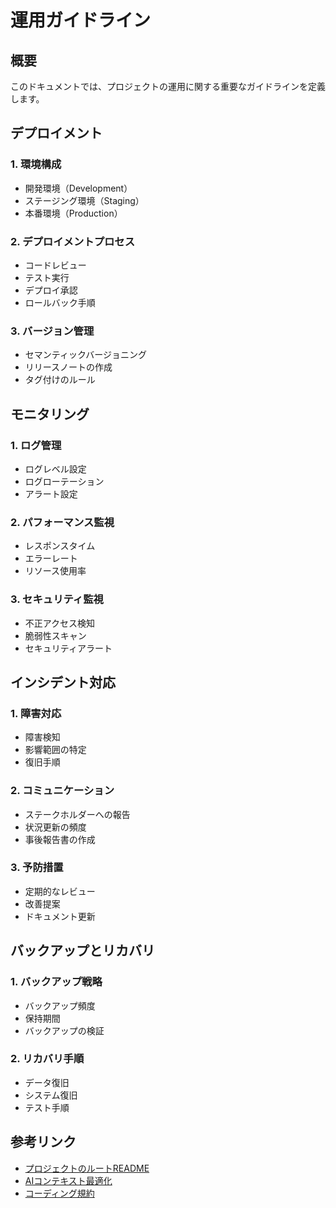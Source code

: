 # 運用ガイドライン

## 概要
このドキュメントでは、プロジェクトの運用に関する重要なガイドラインを定義します。

## デプロイメント

### 1. 環境構成
- 開発環境（Development）
- ステージング環境（Staging）
- 本番環境（Production）

### 2. デプロイメントプロセス
- コードレビュー
- テスト実行
- デプロイ承認
- ロールバック手順

### 3. バージョン管理
- セマンティックバージョニング
- リリースノートの作成
- タグ付けのルール

## モニタリング

### 1. ログ管理
- ログレベル設定
- ログローテーション
- アラート設定

### 2. パフォーマンス監視
- レスポンスタイム
- エラーレート
- リソース使用率

### 3. セキュリティ監視
- 不正アクセス検知
- 脆弱性スキャン
- セキュリティアラート

## インシデント対応

### 1. 障害対応
- 障害検知
- 影響範囲の特定
- 復旧手順

### 2. コミュニケーション
- ステークホルダーへの報告
- 状況更新の頻度
- 事後報告書の作成

### 3. 予防措置
- 定期的なレビュー
- 改善提案
- ドキュメント更新

## バックアップとリカバリ

### 1. バックアップ戦略
- バックアップ頻度
- 保持期間
- バックアップの検証

### 2. リカバリ手順
- データ復旧
- システム復旧
- テスト手順

## 参考リンク
- [プロジェクトのルートREADME](../README.md)
- [AIコンテキスト最適化](../ai/context-optimization.md)
- [コーディング規約](../standards/coding-standards.md) 